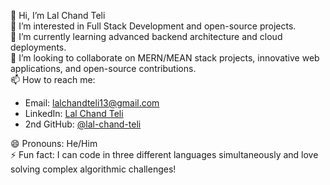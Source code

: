 👋 Hi, I’m Lal Chand Teli  
👀 I’m interested in Full Stack Development and open-source projects.  
🌱 I’m currently learning advanced backend architecture and cloud deployments.  
💞️ I’m looking to collaborate on MERN/MEAN stack projects, innovative web applications, and open-source contributions.  
📫 How to reach me:  
- Email: lalchandteli13@gmail.com  
- LinkedIn: [Lal Chand Teli](https://www.linkedin.com/in/lal-chand-teli-758961170/?utm_source=share&utm_campaign=share_via&utm_content=profile&utm_medium=android_app)  
- 2nd GitHub: [@lal-chand-teli](https://github.com/lal-chand-teli)  

😄 Pronouns: He/Him  
⚡ Fun fact: I can code in three different languages simultaneously and love solving complex algorithmic challenges!

